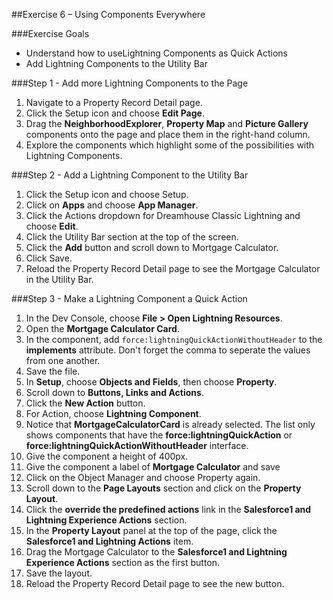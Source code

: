 ##Exercise 6 – Using Components Everywhere

###Exercise Goals

* Understand how to useLightning Components as Quick Actions
* Add Lightning Components to the Utility Bar

###Step 1 - Add more Lightning Components to the Page

1. Navigate to a Property Record Detail page.
2. Click the Setup icon and choose **Edit Page**.
3. Drag the **NeighborhoodExplorer**, **Property Map** and **Picture Gallery** components onto the page and place them in the right-hand column.
4. Explore the components which highlight some of the possibilities with Lightning Components.

###Step 2 - Add a Lightning Component to the Utility Bar
1. Click the Setup icon and choose Setup.
2. Click on **Apps** and choose **App Manager**.
3. Click the Actions dropdown for Dreamhouse Classic Lightning and choose **Edit**.
4. Click the Utility Bar section at the top of the screen.
5. Click the **Add** button and scroll down to Mortgage Calculator.
6. Click Save.
7. Reload the Property Record Detail page to see the Mortgage Calculator in the Utility Bar.

###Step 3 - Make a Lightning Component a Quick Action
1. In the Dev Console, choose **File > Open Lightning Resources**.
2. Open the **Mortgage Calculator Card**.
3. In the component, add `force:lightningQuickActionWithoutHeader` to the **implements** attribute. Don't forget the comma to seperate the values from one another.
4. Save the file.
5. In **Setup**, choose **Objects and Fields**, then choose **Property**.
6. Scroll down to **Buttons, Links and Actions**.
7. Click the **New Action** button.
8. For Action, choose **Lightning Component**.
9. Notice that **MortgageCalculatorCard** is already selected. The list only shows components that have the **force:lightningQuickAction** or **force:lightningQuickActionWithoutHeader** interface.
10. Give the component a height of 400px.
11. Give the component a label of **Mortgage Calculator** and save
11. Click on the Object Manager and choose Property again.
12. Scroll down to the **Page Layouts** section and click on the **Property Layout**.
13. Click the **override the predefined actions** link in the **Salesforce1 and Lightning Experience Actions** section.
14. In the **Property Layout** panel at the top of the page, click the **Salesforce1 and Lightning Actions** item.
15. Drag the Mortgage Calculator to the **Salesforce1 and Lightning Experience Actions** section as the first button.
16. Save the layout.
17. Reload the Property Record Detail page to see the new button.
